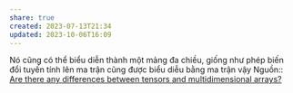```yaml
---
share: true
created: 2023-07-13T21:34
updated: 2023-10-06T16:09
---
```

Nó cũng có thể biểu diễn thành một mảng đa chiều, giống như phép biến đổi tuyến tính lên ma trận cũng được biểu diễu bằng ma trận vậy
Nguồn:: [Are there any differences between tensors and multidimensional arrays?](https://math.stackexchange.com/a/1134859/157643)
